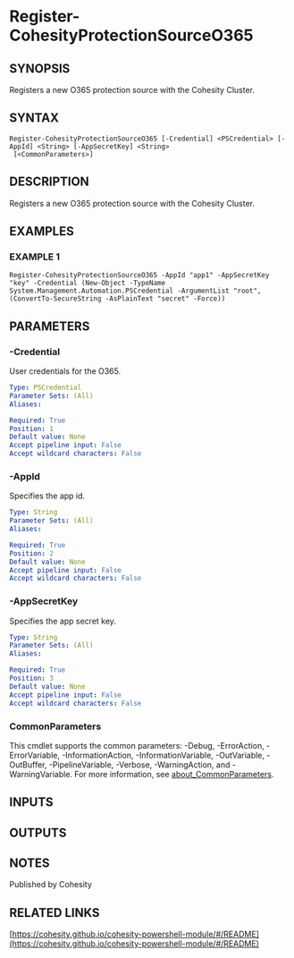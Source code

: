 # Register-CohesityProtectionSourceO365

## SYNOPSIS
Registers a new O365 protection source with the Cohesity Cluster.

## SYNTAX

```
Register-CohesityProtectionSourceO365 [-Credential] <PSCredential> [-AppId] <String> [-AppSecretKey] <String>
 [<CommonParameters>]
```

## DESCRIPTION
Registers a new O365 protection source with the Cohesity Cluster.

## EXAMPLES

### EXAMPLE 1
```
Register-CohesityProtectionSourceO365 -AppId "app1" -AppSecretKey "key" -Credential (New-Object -TypeName System.Management.Automation.PSCredential -ArgumentList "root", (ConvertTo-SecureString -AsPlainText "secret" -Force))
```

## PARAMETERS

### -Credential
User credentials for the O365.

```yaml
Type: PSCredential
Parameter Sets: (All)
Aliases:

Required: True
Position: 1
Default value: None
Accept pipeline input: False
Accept wildcard characters: False
```

### -AppId
Specifies the app id.

```yaml
Type: String
Parameter Sets: (All)
Aliases:

Required: True
Position: 2
Default value: None
Accept pipeline input: False
Accept wildcard characters: False
```

### -AppSecretKey
Specifies the app secret key.

```yaml
Type: String
Parameter Sets: (All)
Aliases:

Required: True
Position: 3
Default value: None
Accept pipeline input: False
Accept wildcard characters: False
```

### CommonParameters
This cmdlet supports the common parameters: -Debug, -ErrorAction, -ErrorVariable, -InformationAction, -InformationVariable, -OutVariable, -OutBuffer, -PipelineVariable, -Verbose, -WarningAction, and -WarningVariable. For more information, see [about_CommonParameters](http://go.microsoft.com/fwlink/?LinkID=113216).

## INPUTS

## OUTPUTS

## NOTES
Published by Cohesity

## RELATED LINKS

[https://cohesity.github.io/cohesity-powershell-module/#/README](https://cohesity.github.io/cohesity-powershell-module/#/README)

